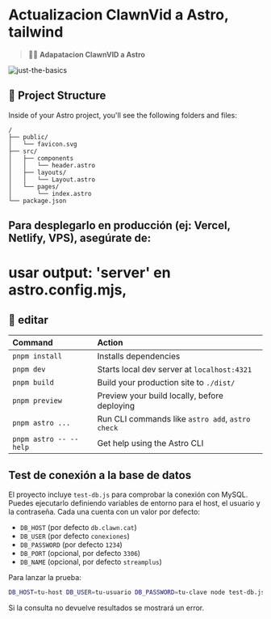 # Actualizacion ClawnVid a Astro, tailwind

> 🧑‍🚀 **Adapatacion ClawnVID a Astro**

![just-the-basics](https://www.google.com/imgres?q=gta&imgurl=https%3A%2F%2Fcdn.hobbyconsolas.com%2Fsites%2Fnavi.axelspringer.es%2Fpublic%2Fmedia%2Fimage%2F2024%2F10%2Fgta-san-andreas-4254196.jpg%3Ftf%3D3840x&imgrefurl=https%3A%2F%2Fwww.hobbyconsolas.com%2Fnoticias%2Fgta-san-andreas-cumple-20-anos-extrabajador-rockstar-desvela-nuevos-detalles-como-plan-tener-3-ciudades-separadas-1414430&docid=_zETCf3-zW7dqM&tbnid=XU1agSYiiJaoeM&vet=12ahUKEwjPtYqRoYiOAxVDKLkGHS_2B0sQM3oECE0QAA..i&w=3840&h=2160&hcb=2&ved=2ahUKEwjPtYqRoYiOAxVDKLkGHS_2B0sQM3oECE0QAA)

## 🚀 Project Structure

Inside of your Astro project, you'll see the following folders and files:

```text
/
├── public/
│   └── favicon.svg
├── src/
│   ├── components
│   │   └── header.astro
│   ├── layouts/
│   │   └── Layout.astro
│   └── pages/
│       └── index.astro
└── package.json
```

## Para desplegarlo en producción (ej: Vercel, Netlify, VPS), asegúrate de:
# usar output: 'server' en astro.config.mjs,

## 🧞 editar


| Command                   | Action                                           |
| :------------------------ | :----------------------------------------------- |
| `pnpm install`             | Installs dependencies                            |
| `pnpm dev`             | Starts local dev server at `localhost:4321`      |
| `pnpm build`           | Build your production site to `./dist/`          |
| `pnpm preview`         | Preview your build locally, before deploying     |
| `pnpm astro ...`       | Run CLI commands like `astro add`, `astro check` |
| `pnpm astro -- --help` | Get help using the Astro CLI                     |

## Test de conexión a la base de datos

El proyecto incluye `test-db.js` para comprobar la conexión con MySQL. Puedes
ejecutarlo definiendo variables de entorno para el host, el usuario y la
contraseña. Cada una cuenta con un valor por defecto:

- `DB_HOST` (por defecto `db.clawn.cat`)
- `DB_USER` (por defecto `conexiones`)
- `DB_PASSWORD` (por defecto `1234`)
- `DB_PORT` (opcional, por defecto `3306`)
- `DB_NAME` (opcional, por defecto `streamplus`)

Para lanzar la prueba:

```bash
DB_HOST=tu-host DB_USER=tu-usuario DB_PASSWORD=tu-clave node test-db.js
```

Si la consulta no devuelve resultados se mostrará un error.
